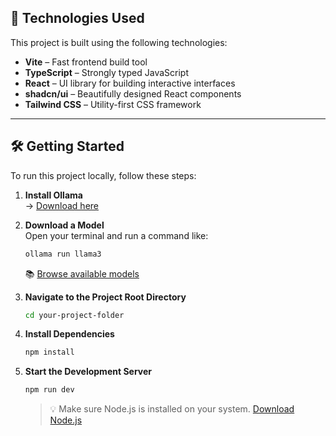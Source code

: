 ## 🚀 Technologies Used

This project is built using the following technologies:

- **Vite** – Fast frontend build tool  
- **TypeScript** – Strongly typed JavaScript  
- **React** – UI library for building interactive interfaces  
- **shadcn/ui** – Beautifully designed React components  
- **Tailwind CSS** – Utility-first CSS framework  

---

## 🛠️ Getting Started

To run this project locally, follow these steps:

1. **Install Ollama**  
   → [Download here](https://ollama.com/)

2. **Download a Model**  
   Open your terminal and run a command like:  
   ```bash
   ollama run llama3
   ```  
   📚 [Browse available models](https://ollama.com/models)

3. **Navigate to the Project Root Directory**  
   ```bash
   cd your-project-folder
   ```

4. **Install Dependencies**  
   ```bash
   npm install
   ```

5. **Start the Development Server**  
   ```bash
   npm run dev
   ```

   > 💡 Make sure Node.js is installed on your system. [Download Node.js](https://nodejs.org/)
